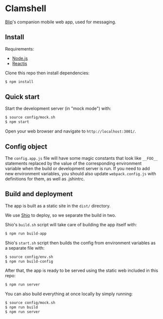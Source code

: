 # Clamshell

[Blip](https://github.com/tidepool-org/blip)'s companion mobile web app, used for messaging.

## Install

Requirements:

- [Node.js](http://nodejs.org/)
- [Reactjs](http://facebook.github.io/react/)

Clone this repo then install dependencies:

```bash
$ npm install
```

## Quick start

Start the development server (in "mock mode") with:

```bash
$ source config/mock.sh
$ npm start
```

Open your web browser and navigate to `http://localhost:3001/`.

## Config object

The `config.app.js` file will have some magic constants that look like ```__FOO__``` statements replaced by the value of the corresponding environment variable when the build or development server is run. If you need to add new environment variables, you should also update `webpack.config.js` with definitions for them, as well as .jshintrc.

## Build and deployment

The app is built as a static site in the `dist/` directory.

We use [Shio](https://github.com/tidepool-org/shio) to deploy, so we separate the build in two.

Shio's `build.sh` script will take care of building the app itself with:

```bash
$ npm run build-app
```

Shio's `start.sh` script then builds the config from environment variables as a separate file with:

```bash
$ source config/env.sh
$ npm run build-config
```

After that, the app is ready to be served using the static web included in this repo:

```bash
$ npm run server
```

You can also build everything at once locally by simply running:

```bash
$ source config/mock.sh
$ npm run build
$ npm run server
```
